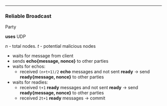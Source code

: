 ---  

### Reliable Broadcast

Party

**uses** UDP

*n* - total nodes.
*t* - potential malicious nodes

 - waits for message from client
 - sends **echo{message, nonce}** to other parties  
 - waits for echos:
    - received `(n+t+1)/2` **echo** messages and not sent **ready** -> send **ready{message, nonce}** to other parties
 - waits for readies:
    - received `t+1` **ready** messages and not sent **ready** -> send **ready{message, nonce}** to other parties
    - received `2t+1` **ready** messages -> commit 
 
